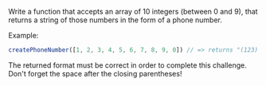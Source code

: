 Write a function that accepts an array of 10 integers (between 0 and 9), that returns a string of those numbers in the form of a phone number.

Example:

```javascript
createPhoneNumber([1, 2, 3, 4, 5, 6, 7, 8, 9, 0]) // => returns "(123) 456-7890"
```

The returned format must be correct in order to complete this challenge.
Don't forget the space after the closing parentheses!